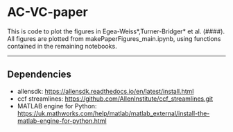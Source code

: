 # AC-VC-paper
This is code to plot the figures in Egea-Weiss*,Turner-Bridger* et al. (####).  
All figures are plotted from makePaperFigures_main.ipynb, using functions contained in the remaining notebooks. 
___

## Dependencies  
- allensdk: https://allensdk.readthedocs.io/en/latest/install.html
- ccf streamlines: https://github.com/AllenInstitute/ccf_streamlines.git
- MATLAB engine for Python: https://uk.mathworks.com/help/matlab/matlab_external/install-the-matlab-engine-for-python.html
